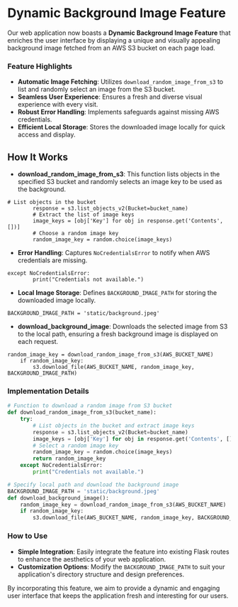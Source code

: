 # Dynamic Background Image Feature

Our web application now boasts a **Dynamic Background Image Feature** that enriches the user interface by displaying a unique and visually appealing background image fetched from an AWS S3 bucket on each page load.

### Feature Highlights

- **Automatic Image Fetching**: Utilizes `download_random_image_from_s3` to list and randomly select an image from the S3 bucket.
- **Seamless User Experience**: Ensures a fresh and diverse visual experience with every visit.
- **Robust Error Handling**: Implements safeguards against missing AWS credentials.
- **Efficient Local Storage**: Stores the downloaded image locally for quick access and display.

## How It Works

- **download_random_image_from_s3**: This function lists objects in the specified S3 bucket and randomly selects an image key to be used as the background.
```
# List objects in the bucket
        response = s3.list_objects_v2(Bucket=bucket_name)
        # Extract the list of image keys
        image_keys = [obj['Key'] for obj in response.get('Contents', [])]
        # Choose a random image key
        random_image_key = random.choice(image_keys)
```

- **Error Handling**: Captures `NoCredentialsError` to notify when AWS credentials are missing.
```
except NoCredentialsError:
        print("Credentials not available.")
```
- **Local Image Storage**: Defines `BACKGROUND_IMAGE_PATH` for storing the downloaded image locally.
```
BACKGROUND_IMAGE_PATH = 'static/background.jpeg'
```

- **download_background_image**: Downloads the selected image from S3 to the local path, ensuring a fresh background image is displayed on each request.
```
random_image_key = download_random_image_from_s3(AWS_BUCKET_NAME)
    if random_image_key:
        s3.download_file(AWS_BUCKET_NAME, random_image_key, BACKGROUND_IMAGE_PATH)
```

### Implementation Details

```python
# Function to download a random image from S3 bucket
def download_random_image_from_s3(bucket_name):
    try:
        # List objects in the bucket and extract image keys
        response = s3.list_objects_v2(Bucket=bucket_name)
        image_keys = [obj['Key'] for obj in response.get('Contents', [])]
        # Select a random image key
        random_image_key = random.choice(image_keys)
        return random_image_key
    except NoCredentialsError:
        print("Credentials not available.")

# Specify local path and download the background image
BACKGROUND_IMAGE_PATH = 'static/background.jpeg'
def download_background_image():
    random_image_key = download_random_image_from_s3(AWS_BUCKET_NAME)
    if random_image_key:
        s3.download_file(AWS_BUCKET_NAME, random_image_key, BACKGROUND_IMAGE_PATH)
```

### How to Use

- **Simple Integration**: Easily integrate the feature into existing Flask routes to enhance the aesthetics of your web application.
- **Customization Options**: Modify the `BACKGROUND_IMAGE_PATH` to suit your application's directory structure and design preferences.

By incorporating this feature, we aim to provide a dynamic and engaging user interface that keeps the application fresh and interesting for our users.
